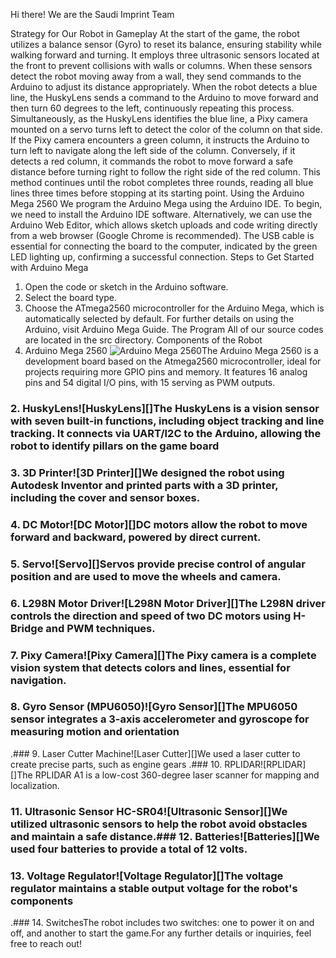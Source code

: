 Hi there! We are the Saudi Imprint Team

Strategy for Our Robot in Gameplay
At the start of the game, the robot utilizes a balance sensor (Gyro) to reset its balance, ensuring stability while walking forward and turning. It employs three ultrasonic sensors located at the front to prevent collisions with walls or columns. When these sensors detect the robot moving away from a wall, they send commands to the Arduino to adjust its distance appropriately.
When the robot detects a blue line, the HuskyLens sends a command to the Arduino to move forward and then turn 60 degrees to the left, continuously repeating this process. Simultaneously, as the HuskyLens identifies the blue line, a Pixy camera mounted on a servo turns left to detect the color of the column on that side.
If the Pixy camera encounters a green column, it instructs the Arduino to turn left to navigate along the left side of the column. Conversely, if it detects a red column, it commands the robot to move forward a safe distance before turning right to follow the right side of the red column. This method continues until the robot completes three rounds, reading all blue lines three times before stopping at its starting point.
Using the Arduino Mega 2560
We program the Arduino Mega using the Arduino IDE. To begin, we need to install the Arduino IDE software. Alternatively, we can use the Arduino Web Editor, which allows sketch uploads and code writing directly from a web browser (Google Chrome is recommended).
The USB cable is essential for connecting the board to the computer, indicated by the green LED lighting up, confirming a successful connection.
Steps to Get Started with Arduino Mega
1.	Open the code or sketch in the Arduino software.
2.	Select the board type.
3.	Choose the ATmega2560 microcontroller for the Arduino Mega, which is automatically selected by default.
For further details on using the Arduino, visit Arduino Mega Guide.
The Program
All of our source codes are located in the src directory.
Components of the Robot
1. Arduino Mega 2560
![Arduino Mega 2560](https://www.arduino.cc/en/Guide/ArduinoMega2560/)The Arduino Mega 2560 is a development board based on the Atmega2560 microcontroller, ideal for projects requiring more GPIO pins and memory. It features 16 analog pins and 54 digital I/O pins, with 15 serving as PWM outputs.
### 2. HuskyLens![HuskyLens][]The HuskyLens is a vision sensor with seven built-in functions, including object tracking and line tracking. It connects via UART/I2C to the Arduino, allowing the robot to identify pillars on the game board 
### 3. 3D Printer![3D Printer][]We designed the robot using Autodesk Inventor and printed parts with a 3D printer, including the cover and sensor boxes.
### 4. DC Motor![DC Motor][]DC motors allow the robot to move forward and backward, powered by direct current.
### 5. Servo![Servo][]Servos provide precise control of angular position and are used to move the wheels and camera.
### 6. L298N Motor Driver![L298N Motor Driver][]The L298N driver controls the direction and speed of two DC motors using H-Bridge and PWM techniques.
### 7. Pixy Camera![Pixy Camera][]The Pixy camera is a complete vision system that detects colors and lines, essential for navigation.
### 8. Gyro Sensor (MPU6050)![Gyro Sensor][]The MPU6050 sensor integrates a 3-axis accelerometer and gyroscope for measuring motion and orientation
.### 9. Laser Cutter Machine![Laser Cutter][]We used a laser cutter to create precise parts, such as engine gears
.### 10. RPLIDAR![RPLIDAR][]The RPLIDAR A1 is a low-cost 360-degree laser scanner for mapping and localization.
### 11. Ultrasonic Sensor HC-SR04![Ultrasonic Sensor][]We utilized ultrasonic sensors to help the robot avoid obstacles and maintain a safe distance.### 12. Batteries![Batteries][]We used four batteries to provide a total of 12 volts.
### 13. Voltage Regulator![Voltage Regulator][]The voltage regulator maintains a stable output voltage for the robot's components
.### 14. SwitchesThe robot includes two switches: one to power it on and off, and another to start the game.For any further details or inquiries, feel free to reach out!

